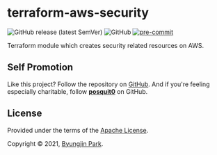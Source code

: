# terraform-aws-security

![GitHub release (latest SemVer)](https://img.shields.io/github/v/release/tedilabs/terraform-aws-security?color=blue&sort=semver&style=flat-square)
![GitHub](https://img.shields.io/github/license/tedilabs/terraform-aws-security?color=blue&style=flat-square)
[![pre-commit](https://img.shields.io/badge/pre--commit-enabled-brightgreen?logo=pre-commit&logoColor=white&style=flat-square)](https://github.com/pre-commit/pre-commit)

Terraform module which creates security related resources on AWS.


## Self Promotion

Like this project? Follow the repository on [GitHub](https://github.com/tedilabs/terraform-aws-security). And if you're feeling especially charitable, follow **[posquit0](https://github.com/posquit0)** on GitHub.


## License

Provided under the terms of the [Apache License](LICENSE).

Copyright © 2021, [Byungjin Park](https://www.posquit0.com).
